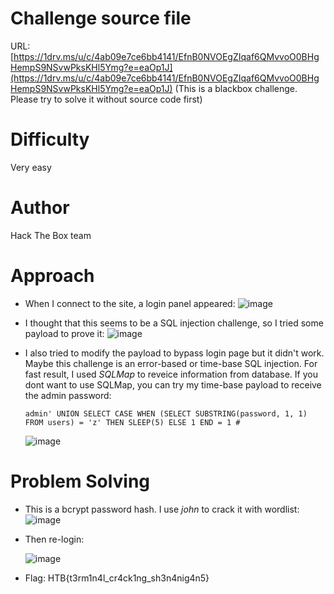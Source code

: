 # Challenge source file
URL: [https://1drv.ms/u/c/4ab09e7ce6bb4141/EfnB0NVOEgZIqaf6QMvvoO0BHgHempS9NSvwPksKHl5Ymg?e=eaOp1J](https://1drv.ms/u/c/4ab09e7ce6bb4141/EfnB0NVOEgZIqaf6QMvvoO0BHgHempS9NSvwPksKHl5Ymg?e=eaOp1J)
(This is a blackbox challenge. Please try to solve it without source code first)
# Difficulty
Very easy

# Author
Hack The Box team

# Approach
- When I connect to the site, a login panel appeared:
  ![image](https://github.com/NoSpaceAvailable/HackTheBox-Cyber-Apocalypse-CTF-2024/assets/143888307/500c9da1-bdbe-47dc-81ae-514b33bd3eca)

- I thought that this seems to be a SQL injection challenge, so I tried some payload to prove it:
  ![image](https://github.com/NoSpaceAvailable/HackTheBox-Cyber-Apocalypse-CTF-2024/assets/143888307/a9492363-c198-4c4f-9725-3fdf2bed4b76)

- I also tried to modify the payload to bypass login page but it didn't work. Maybe this challenge is an error-based or time-base SQL injection. For fast result, I used *SQLMap* to reveice information from database. If you dont want to use SQLMap, you can try my time-base payload to receive the admin password:
  ```
  admin' UNION SELECT CASE WHEN (SELECT SUBSTRING(password, 1, 1) FROM users) = 'z' THEN SLEEP(5) ELSE 1 END = 1 #
  ```

  ![image](https://github.com/NoSpaceAvailable/HackTheBox-Cyber-Apocalypse-CTF-2024/assets/143888307/bc84bef3-b876-4d0b-9654-21d5130d1d6b)

# Problem Solving
- This is a bcrypt password hash. I use *john* to crack it with wordlist:
  ![image](https://github.com/NoSpaceAvailable/HackTheBox-Cyber-Apocalypse-CTF-2024/assets/143888307/46edaaee-f56e-4476-a8e6-6e3286ffd0bd)

- Then re-login:
  
  ![image](https://github.com/NoSpaceAvailable/HackTheBox-Cyber-Apocalypse-CTF-2024/assets/143888307/6aabeb09-de67-4648-8bd6-54384e820f98)

- Flag: HTB{t3rm1n4l_cr4ck1ng_sh3n4nig4n5}
